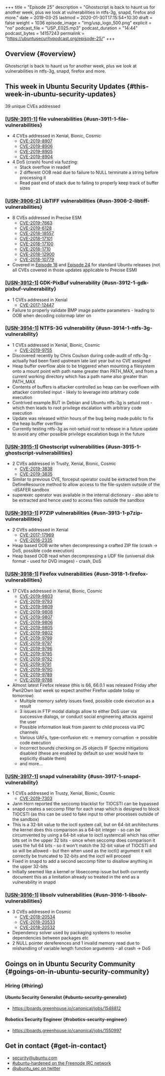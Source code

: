 +++
title = "Episode 25"
description = "Ghostscript is back to haunt us for another week, plus we look at vulnerabilities in ntfs-3g, snapd, firefox and more."
date = 2019-03-25
lastmod = 2020-01-30T17:15:54+10:30
draft = false
weight = 1036
episode_image = "img/usp_logo_500.png"
explicit = "no"
podcast_file = "USP_E025.mp3"
podcast_duration = "14:44"
podcast_bytes = 14157243
permalink = "https://ubuntusecuritypodcast.org/episode-25/"
+++

## Overview {#overview}

Ghostscript is back to haunt us for another week, plus we look at vulnerabilities in ntfs-3g, snapd, firefox and more.


## This week in Ubuntu Security Updates {#this-week-in-ubuntu-security-updates}

39 unique CVEs addressed


### [[USN-3911-1](https://usn.ubuntu.com/3911-1/)] file vulnerabilities {#usn-3911-1-file-vulnerabilities}

-   4 CVEs addressed in Xenial, Bionic, Cosmic
    -   [CVE-2019-8907](https://people.canonical.com/~ubuntu-security/cve/CVE-2019-8907)
    -   [CVE-2019-8906](https://people.canonical.com/~ubuntu-security/cve/CVE-2019-8906)
    -   [CVE-2019-8905](https://people.canonical.com/~ubuntu-security/cve/CVE-2019-8905)
    -   [CVE-2019-8904](https://people.canonical.com/~ubuntu-security/cve/CVE-2019-8904)
-   4 DoS (crash) found via fuzzing:
    -   Stack overflow in readelf
    -   2 different OOB read due to failure to NULL terminate a string before processing it
    -   Read past end of stack due to failing to properly keep track of buffer sizes


### [[USN-3906-2](https://usn.ubuntu.com/3906-2/)] LibTIFF vulnerabilities {#usn-3906-2-libtiff-vulnerabilities}

-   8 CVEs addressed in Precise ESM
    -   [CVE-2019-7663](https://people.canonical.com/~ubuntu-security/cve/CVE-2019-7663)
    -   [CVE-2019-6128](https://people.canonical.com/~ubuntu-security/cve/CVE-2019-6128)
    -   [CVE-2018-18557](https://people.canonical.com/~ubuntu-security/cve/CVE-2018-18557)
    -   [CVE-2018-17101](https://people.canonical.com/~ubuntu-security/cve/CVE-2018-17101)
    -   [CVE-2018-17100](https://people.canonical.com/~ubuntu-security/cve/CVE-2018-17100)
    -   [CVE-2018-1710](https://people.canonical.com/~ubuntu-security/cve/CVE-2018-1710)
    -   [CVE-2018-12900](https://people.canonical.com/~ubuntu-security/cve/CVE-2018-12900)
    -   [CVE-2018-10779](https://people.canonical.com/~ubuntu-security/cve/CVE-2018-10779)
-   Covered in [Episode 18](https://ubuntusecuritypodcast.org/episode-18/) and [Episode 24](https://ubuntusecuritypodcast.org/episode-24/) for standard Ubuntu releases (not
    all CVEs covered in those updates applicable to Precise ESM)


### [[USN-3912-1](https://usn.ubuntu.com/3912-1/)] GDK-PixBuf vulnerability {#usn-3912-1-gdk-pixbuf-vulnerability}

-   1 CVEs addressed in Xenial
    -   [CVE-2017-12447](https://people.canonical.com/~ubuntu-security/cve/CVE-2017-12447)
-   Failure to properly validate BMP image palette parameters - leading to
    OOB when decoding colormap later on


### [[USN-3914-1](https://usn.ubuntu.com/3914-1/)] NTFS-3G vulnerability {#usn-3914-1-ntfs-3g-vulnerability}

-   1 CVEs addressed in Xenial, Bionic, Cosmic
    -   [CVE-2019-9755](https://people.canonical.com/~ubuntu-security/cve/CVE-2019-9755)
-   Discovered recently by Chris Coulson during code-audit of ntfs-3g -
    actually had been fixed upstream late last year but no CVE assigned
-   Heap buffer overflow able to be triggered when mounting a filesystem
    onto a mount point with path name greater than PATH\_MAX, and from a
    current working directory which has a path name also greater than
    PATH\_MAX
-   Contents of buffers is attacker controlled so heap can be overflown
    with attacker controlled input - likely to leverage into arbitrary
    code execution
-   Contrived example BUT in Debian and Ubuntu ntfs-3g is setuid root -
    which then leads to root privilege escalation with arbitrary code
    execution
-   Update was released within hours of the bug being made public to fix
    the heap buffer overflow
-   Currently testing ntfs-3g as not-setuid root to release in a future
    update to avoid any other possible privilege escalation bugs in the
    future


### [[USN-3915-1](https://usn.ubuntu.com/3915-1/)] Ghostscript vulnerabilities {#usn-3915-1-ghostscript-vulnerabilities}

-   2 CVEs addressed in Trusty, Xenial, Bionic, Cosmic
    -   [CVE-2019-3838](https://people.canonical.com/~ubuntu-security/cve/CVE-2019-3838)
    -   [CVE-2019-3835](https://people.canonical.com/~ubuntu-security/cve/CVE-2019-3835)
-   Similar to previous CVE, forceput operator could be extracted from the
    DefineResource method to allow access to the file-system outside of
    the -dSAFER sandbox
-   superexec operator was available in the internal dictionary - also
    able to be extracted and hence used to access files outside the
    sandbox


### [[USN-3913-1](https://usn.ubuntu.com/3913-1/)] P7ZIP vulnerabilities {#usn-3913-1-p7zip-vulnerabilities}

-   2 CVEs addressed in Xenial
    -   [CVE-2017-17969](https://people.canonical.com/~ubuntu-security/cve/CVE-2017-17969)
    -   [CVE-2016-2335](https://people.canonical.com/~ubuntu-security/cve/CVE-2016-2335)
-   Heap based OOB write when decompressing a crafted ZIP file (crash -> DoS, possible code execution)
-   Heap based OOB read when decompressing a UDF file (universal disk format - used for DVD images) - crash, DoS


### [[USN-3918-1](https://usn.ubuntu.com/3918-1/)] Firefox vulnerabilities {#usn-3918-1-firefox-vulnerabilities}

-   17 CVEs addressed in Xenial, Bionic, Cosmic
    -   [CVE-2019-9803](https://people.canonical.com/~ubuntu-security/cve/CVE-2019-9803)
    -   [CVE-2019-9793](https://people.canonical.com/~ubuntu-security/cve/CVE-2019-9793)
    -   [CVE-2019-9809](https://people.canonical.com/~ubuntu-security/cve/CVE-2019-9809)
    -   [CVE-2019-9808](https://people.canonical.com/~ubuntu-security/cve/CVE-2019-9808)
    -   [CVE-2019-9807](https://people.canonical.com/~ubuntu-security/cve/CVE-2019-9807)
    -   [CVE-2019-9806](https://people.canonical.com/~ubuntu-security/cve/CVE-2019-9806)
    -   [CVE-2019-9805](https://people.canonical.com/~ubuntu-security/cve/CVE-2019-9805)
    -   [CVE-2019-9802](https://people.canonical.com/~ubuntu-security/cve/CVE-2019-9802)
    -   [CVE-2019-9799](https://people.canonical.com/~ubuntu-security/cve/CVE-2019-9799)
    -   [CVE-2019-9797](https://people.canonical.com/~ubuntu-security/cve/CVE-2019-9797)
    -   [CVE-2019-9796](https://people.canonical.com/~ubuntu-security/cve/CVE-2019-9796)
    -   [CVE-2019-9795](https://people.canonical.com/~ubuntu-security/cve/CVE-2019-9795)
    -   [CVE-2019-9792](https://people.canonical.com/~ubuntu-security/cve/CVE-2019-9792)
    -   [CVE-2019-9791](https://people.canonical.com/~ubuntu-security/cve/CVE-2019-9791)
    -   [CVE-2019-9790](https://people.canonical.com/~ubuntu-security/cve/CVE-2019-9790)
    -   [CVE-2019-9789](https://people.canonical.com/~ubuntu-security/cve/CVE-2019-9789)
    -   [CVE-2019-9788](https://people.canonical.com/~ubuntu-security/cve/CVE-2019-9788)
-   Almost latest Firefox release (this is 66, 66.0.1 was released Friday after Pwn2Own
    last week so expect another Firefox update today or tomorrow)
    -   Multiple memory safety issues fixed, possible code execution as a result
    -   3 issues in FTP modal dialogs allow to either DoS user via
        successive dialogs, or conduct social engineering attacks against
        the user
    -   Possible information leak from parent to child process via IPC channels
    -   Various UAFs, type-confusion etc -> memory corruption -> possible code execution
    -   Incorrect bounds checking on JS objects IF Spectre mitigations
        disabled (these are enabled by default so user would have to
        explicitly disable them)
    -   and more...


### [[USN-3917-1](https://usn.ubuntu.com/3917-1/)] snapd vulnerability {#usn-3917-1-snapd-vulnerability}

-   1 CVEs addressed in Trusty, Xenial, Bionic, Cosmic
    -   [CVE-2019-7303](https://people.canonical.com/~ubuntu-security/cve/CVE-2019-7303)
-   Jann Horn reported the seccomp blacklist for TIOCSTI can be bypassed
-   snapd creates a seccomp filter for each snap which is designed to
    block TIOCSTI (as this can be used to fake input to other processes
    outside of the sandbox)
-   This is a 32-bit value to the ioctl system call, but on 64-bit
    architectures the kernel does this comparison as a 64-bit integer - so
    can be circumvented by using a 64-bit value to ioctl systemcall which
    has other bits set in the upper 32 bits - since when seccomp does
    comparison it uses the full 64 bits - so it won't match the 32-bit
    value of TIOCSTI and so will be allowed - but then when used as the
    ioctl() argument it will correctly be truncated to 32-bits and the
    ioctl will proceed
-   Fixed in snapd to add a second seccomp filter to disallow anything in
    the upper 32-bits
-   Initially seemed like a kernel or libseccomp issue but both currently
    document this as a limitation already so treated in the end as a
    vulnerability in snapd


### [[USN-3916-1](https://usn.ubuntu.com/3916-1/)] libsolv vulnerabilities {#usn-3916-1-libsolv-vulnerabilities}

-   3 CVEs addressed in Cosmic
    -   [CVE-2018-20534](https://people.canonical.com/~ubuntu-security/cve/CVE-2018-20534)
    -   [CVE-2018-20533](https://people.canonical.com/~ubuntu-security/cve/CVE-2018-20533)
    -   [CVE-2018-20532](https://people.canonical.com/~ubuntu-security/cve/CVE-2018-20532)
-   Dependency solver used by packaging systems to resolve dependencies
    between packages etc
-   2 NULL pointer dereferences and 1 invalid memory read due to
    mishandling of variable length function arguments - all crash -> DoS


## Goings on in Ubuntu Security Community {#goings-on-in-ubuntu-security-community}


### Hiring {#hiring}


#### Ubuntu Security Generalist {#ubuntu-security-generalist}

-   <https://boards.greenhouse.io/canonical/jobs/1548812>


#### Robotics Security Engineer {#robotics-security-engineer}

-   <https://boards.greenhouse.io/canonical/jobs/1550997>


## Get in contact {#get-in-contact}

-   [security@ubuntu.com](mailto:security@ubuntu.com)
-   [#ubuntu-hardened on the Freenode IRC network](http://webchat.freenode.net/#ubuntu-hardened)
-   [@ubuntu\_sec on twitter](https://twitter.com/ubuntu%5Fsec)